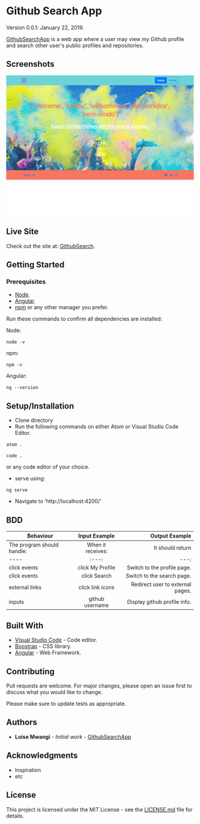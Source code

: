 # Github Search App
Version 0.0.1: January 22, 2019.

[GithubSearchApp](https://tc-mwangi.github.io/githubsearch/) is a web app where a user may view my Github profile and search other user's public profiles and repositories.

## Screenshots

![Image](https://github.com/tc-mwangi/github-search-app/blob/master/src/assets/images/screencapture-localhost-49154-landing-2019-01-22-14_26_02.png)


## Live Site

Check out the site at: [GithubSearch](https://tc-mwangi.github.io/github-search-app/).

## Getting Started

### Prerequisites

* [Node](https://nodejs.org/en/).
* [Angular](https://angular.io/).
* [npm](https://www.npmjs.com/) or any other manager you prefer.  

Run these commands to confirm all dependencies are installed:

Node:

```
node -v
```

npm:

```
npm -v
```

Angular:

```
ng --version
```

## Setup/Installation

* Clone directory
* Run the following commands on either Atom or Visual Studio Code Editor.
```
atom .
```
```
code . 
```
or any code editor of your choice.

* serve using:
```
ng serve
```


* Navigate to 'http://localhost:4200/'

## BDD
| Behaviour                              | Input Example     | Output Example    |
|----               | :---:             |---: |
| The program should handle:    | When it receives:     | It should return  |                             
|----               | :---:             |---: |
| click events | click My Profile  | Switch to the profile page. 
| click events | click Search  | Switch to the search page.
| external links | click link icons  | Redirect user to external pages.  
| inputs | github username  | Display github profile info.  
          

## Built With

* [Visual Studio Code](https://code.visualstudio.com/) - Code editor.
* [Boostrap](https://getbootstrap.com/) - CSS library.
* [Angular](https://angular.io/) - Web Framework.


## Contributing
Pull requests are welcome. For major changes, please open an issue first to discuss what you would like to change.

Please make sure to update tests as appropriate.

## Authors

* **Loise Mwangi** - *Initial work* - [GithubSearchApp](https://github.com/tc-mwangi/)

## Acknowledgments

* Inspiration
* etc

## License

This project is licensed under the MIT License - see the [LICENSE.md](https://github.com/tc-mwangi/github-search-app/blob/master/LICENSE) file for details.
